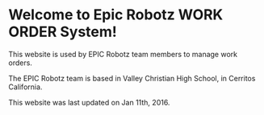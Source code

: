Welcome to Epic Robotz WORK ORDER System!
=========================================

This website is used by EPIC Robotz team members to manage
work orders. 


The EPIC Robotz team is based in Valley Christian High School, in
Cerritos California.


This website was last updated on Jan 11th, 2016. 
